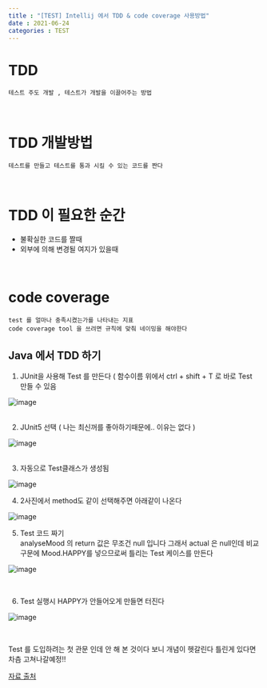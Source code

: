 ```yaml
---
title : "[TEST] Intellij 에서 TDD & code coverage 사용방법"
date : 2021-06-24
categories : TEST
---
```


# TDD 
    테스트 주도 개발 , 테스트가 개발을 이끌어주는 방법  
<br/>

# TDD 개발방법
    테스트를 만들고 테스트를 통과 시킬 수 있는 코드를 짠다  
<br/>

# TDD 이 필요한 순간
* 불확실한 코드를 짤때
* 외부에 의해 변경될 여지가 있을때
<br/>

#  code coverage 
    test 를 얼마나 충족시켰는가를 나타내는 지표
    code coverage tool 을 쓰려면 규칙에 맞춰 네이밍을 해야한다
    
## Java 에서 TDD 하기

1. JUnit을 사용해 Test 를 만든다 ( 함수이름 위에서 ctrl + shift + T 로 바로 Test 만들 수 있음 

![image](https://user-images.githubusercontent.com/42766429/123211658-b34ece00-d4fe-11eb-89d8-cfe075ab0297.png)  
<br/>

2. JUnit5 선택 ( 나는 최신꺼를 좋아하기때문에.. 이유는 없다 )

![image](https://user-images.githubusercontent.com/42766429/123211765-d9746e00-d4fe-11eb-8458-54d2f55f0d4e.png)  
<br/>

3. 자동으로 Test클래스가 생성됨

![image](https://user-images.githubusercontent.com/42766429/123211851-fa3cc380-d4fe-11eb-8dd1-e3c82a5c5830.png)
<br/>

4. 2사진에서 method도 같이 선택해주면 아래같이 나온다

![image](https://user-images.githubusercontent.com/42766429/123211907-0fb1ed80-d4ff-11eb-8304-4de3eeb893e4.png)
<br/>

5. Test 코드 짜기 <br/> analyseMood 의 return 값은 무조건 null 입니다 그래서 actual 은 null인데 비교구문에 Mood.HAPPY를 넣으므로써 틀리는 Test 케이스를 만든다

![image](https://user-images.githubusercontent.com/42766429/123211984-25271780-d4ff-11eb-9526-d6cdaf739015.png)

<br/>

6. Test 실행시 HAPPY가 안들어오게 만들면 터진다

![image](https://user-images.githubusercontent.com/42766429/123212150-60294b00-d4ff-11eb-952b-727f21be1068.png)

<br/>

Test 를 도입하려는 첫 관문 인데 안 해 본 것이다 보니 개념이 헷갈린다
틀린게 있다면 차츰 고쳐나갈예정!!

[자료 출처](https://www.youtube.com/watch?v=QDFI19lj4OM)
